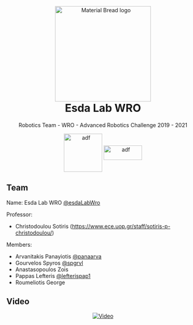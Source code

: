 
<p align="center" style="margin-bottom: 0px !important;">
  <img width="250" src="https://dih.esdalab.ece.uop.gr/network/image?networkId=e0e1520a-5ab1-4e43-82af-257772a2bedd" alt="Material Bread logo" align="center">
</p>
<h1 align="center" style="margin-top: 0px !important;">Esda Lab WRO</h1>


<p align="center" >Robotics Team - WRO - Advanced Robotics Challenge 2019 - 2021 </p>

<p align="center" style="margin-bottom: 0px !important;">
  <a href="https://www.facebook.com/wro.esda"><img width="100" src="https://upload.wikimedia.org/wikipedia/commons/thumb/7/7c/Facebook_New_Logo_%282015%29.svg/1200px-Facebook_New_Logo_%282015%29.svg.png" alt="adf" align="center"></a>
  <a href="https://www.youtube.com/channel/UCJmddOv-XHiSvX4aMkn_y7w"><img width="100" height="38" src="https://fdn.gsmarena.com/imgroot/news/21/02/youtube-android-4k-playback-option/-1220x526/gsmarena_000.jpg" alt="adf" align="center"></a>
  
</p>

## Team
Name: Esda Lab WRO [@esdaLabWro]( https://github.com/esdaLabWro )

Professor:
- Christodoulou Sotiris (https://www.ece.uop.gr/staff/sotiris-p-christodoulou/)

Members:
- Arvanitakis Panayiotis [@panaarva]( https://github.com/panaarva )
- Gourvelos Spyros [@spgrvl]( https://github.com/spgrvl )
- Anastasopoulos Zois
- Pappas Lefteris [@lefterispap1]( https://github.com/lefterispap1 )
- Roumeliotis George
## Video

<div align="center">
  
  [![Video](http://img.youtube.com/vi/g3FIFQtoUoU/0.jpg)](https://www.youtube.com/watch?v=g3FIFQtoUoU&ab_channel=ESDALab)
  
</div>
